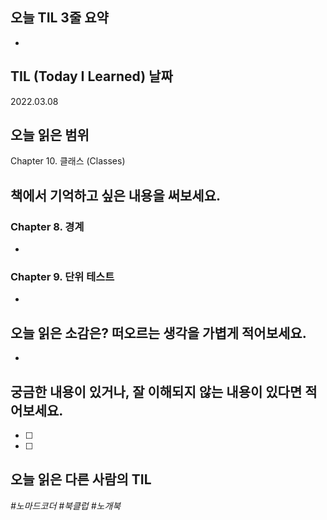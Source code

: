 ## 오늘 TIL 3줄 요약

-

## TIL (Today I Learned) 날짜

2022.03.08

## 오늘 읽은 범위

Chapter 10. 클래스 (Classes)

## 책에서 기억하고 싶은 내용을 써보세요.

### Chapter 8. 경계

-

### Chapter 9. 단위 테스트

-

## 오늘 읽은 소감은? 떠오르는 생각을 가볍게 적어보세요.

-

## 궁금한 내용이 있거나, 잘 이해되지 않는 내용이 있다면 적어보세요.

- [ ]
- [ ]

## 오늘 읽은 다른 사람의 TIL

_#노마드코더 #북클럽 #노개북_
